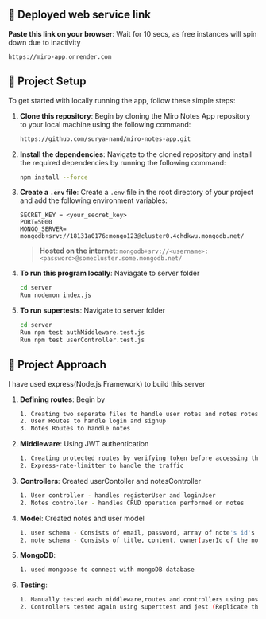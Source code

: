 ## 🚀 Deployed web service link

 **Paste this link on your browser**:  Wait for 10 secs, as free instances will spin down due to inactivity
 
    https://miro-app.onrender.com
## 🚀 Project Setup
To get started with locally running the app, follow these simple steps:

1. **Clone this repository**: Begin by cloning the Miro Notes App repository to your local machine using the following command:
    ```bash
    https://github.com/surya-nand/miro-notes-app.git
    ```
2. **Install the dependencies**: Navigate to the cloned repository and install the required dependencies by running the following command:
    ```bash
    npm install --force
    ```
3. **Create a `.env` file**: Create a `.env` file in the root directory of your project and add the following environment variables:
    ```env
    SECRET_KEY = <your_secret_key>
    PORT=5000
    MONGO_SERVER= mongodb+srv://18131a0176:mongo123@cluster0.4chdkwu.mongodb.net/
    ``` 
    > **Hosted on the internet**: `mongodb+srv://<username>:<password>@somecluster.some.mongodb.net/`
4. **To run this program locally**: Naviagate to server folder
    ```bash
    cd server
    Run nodemon index.js
    ```
5. **To run supertests**: Navigate to server folder
    ```bash
    cd server
    Run npm test authMiddleware.test.js
    Run npm test userController.test.js
    ```
## 🚀 Project Approach
I have used express(Node.js Framework) to build this server

1. **Defining routes**: Begin by 
    ```bash
   1. Creating two seperate files to handle user rotes and notes rotes
   2. User Routes to handle login and signup 
   3. Notes Routes to handle notes  
    ```
2. **Middleware**: Using JWT authentication 
    ```bash
    1. Creating protected routes by verifying token before accessing the controllers
    2. Express-rate-limitter to handle the traffic
    ```
3. **Controllers**: Created userContoller and notesController
    ```bash
    1. User controller - handles registerUser and loginUser
    2. Notes controller - handles CRUD operation performed on notes
    ``` 
    
4. **Model**: Created notes and user model
    ```bash
    1. user schema - Consists of email, password, array of note's id's  created by that user
    2. note schema - Consists of title, content, owner(userId of the note owner)
    ```
5. **MongoDB**: 
    ```bash
    1. used mongoose to connect with mongoDB database
    ```
6. **Testing**: 
    ```bash
    1. Manually tested each middleware,routes and controllers using postman
    2. Controllers tested again using superttest and jest (Replicate the same by running npm test command)
    ``` 
